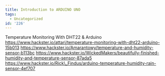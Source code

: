 ```yaml
---
title: Introduction to ARDUINO UNO
tags:
  - Uncategorized
id: '226'
---
```


Temperature Monitoring With DHT22 & Arduino https://www.hackster.io/attari/temperature-monitoring-with-dht22-arduino-15b013 https://www.hackster.io/Amarantowy/temperature-and-humidity-sensor-b113bc https://www.hackster.io/WickedMakers/beautifully-finished-humidity-and-temperature-sensor-87ada5 https://www.hackster.io/Rick\_Findus/arduino-temperature-humidity-rain-sensor-4ef707